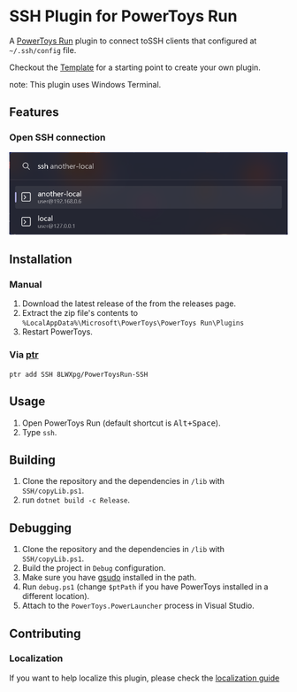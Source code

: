 # SSH Plugin for PowerToys Run

A [PowerToys Run](https://aka.ms/PowerToysOverview_PowerToysRun) plugin to connect toSSH clients that configured at `~/.ssh/config` file.

Checkout the [Template](https://github.com/8LWXpg/PowerToysRun-PluginTemplate) for a starting point to create your own plugin.

note: This plugin uses Windows Terminal.

## Features

### Open SSH connection

![screenshot](./assets/screenshot.png)

## Installation

### Manual

1. Download the latest release of the from the releases page.
2. Extract the zip file's contents to `%LocalAppData%\Microsoft\PowerToys\PowerToys Run\Plugins`
3. Restart PowerToys.

### Via [ptr](https://github.com/8LWXpg/ptr)

```shell
ptr add SSH 8LWXpg/PowerToysRun-SSH
```

## Usage

1. Open PowerToys Run (default shortcut is <kbd>Alt+Space</kbd>).
2. Type `ssh`.

## Building

1. Clone the repository and the dependencies in `/lib` with `SSH/copyLib.ps1`.
2. run `dotnet build -c Release`.

## Debugging

1. Clone the repository and the dependencies in `/lib` with `SSH/copyLib.ps1`.
2. Build the project in `Debug` configuration.
3. Make sure you have [gsudo](https://github.com/gerardog/gsudo) installed in the path.
4. Run `debug.ps1` (change `$ptPath` if you have PowerToys installed in a different location).
5. Attach to the `PowerToys.PowerLauncher` process in Visual Studio.

## Contributing

### Localization

If you want to help localize this plugin, please check the [localization guide](./Localizing.md)
